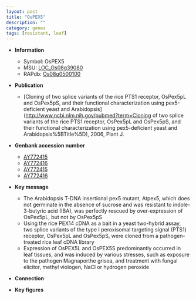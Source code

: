 ```yaml
---
layout: post
title: "OsPEX5"
description: ""
category: genes
tags: [resistant, leaf]
---
```


* **Information**  
    + Symbol: OsPEX5  
    + MSU: [LOC_Os08g39080](http://rice.plantbiology.msu.edu/cgi-bin/ORF_infopage.cgi?orf=LOC_Os08g39080)  
    + RAPdb: [Os08g0500100](http://rapdb.dna.affrc.go.jp/viewer/gbrowse_details/irgsp1?name=Os08g0500100)  

* **Publication**  
    + [Cloning of two splice variants of the rice PTS1 receptor, OsPex5pL and OsPex5pS, and their functional characterization using pex5-deficient yeast and Arabidopsis](http://www.ncbi.nlm.nih.gov/pubmed?term=Cloning of two splice variants of the rice PTS1 receptor, OsPex5pL and OsPex5pS, and their functional characterization using pex5-deficient yeast and Arabidopsis%5BTitle%5D), 2006, Plant J.

* **Genbank accession number**  
    + [AY772415](http://www.ncbi.nlm.nih.gov/nuccore/AY772415)
    + [AY772416](http://www.ncbi.nlm.nih.gov/nuccore/AY772416)
    + [AY772415](http://www.ncbi.nlm.nih.gov/nuccore/AY772415)
    + [AY772416](http://www.ncbi.nlm.nih.gov/nuccore/AY772416)

* **Key message**  
    + The Arabidopsis T-DNA insertional pex5 mutant, Atpex5, which does not germinate in the absence of sucrose and was resistant to indole-3-butyric acid (IBA), was perfectly rescued by over-expression of OsPex5pL, but not by OsPex5pS
    + Using the rice PEX14 cDNA as a bait in a yeast two-hybrid assay, two splice variants of the type I peroxisomal targeting signal (PTS1) receptor, OsPex5pL and OsPex5pS, were cloned from a pathogen-treated rice leaf cDNA library
    + Expression of OsPEX5L and OsPEX5S predominantly occurred in leaf tissues, and was induced by various stresses, such as exposure to the pathogen Magnaporthe grisea, and treatment with fungal elicitor, methyl viologen, NaCl or hydrogen peroxide

* **Connection**  

* **Key figures**  


